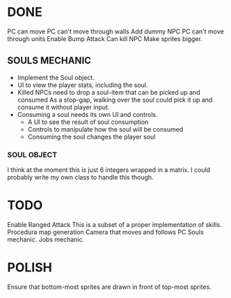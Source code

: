 # DONE
PC can move
PC can't move through walls
Add dummy NPC
PC can't move through units
Enable Bump Attack
    Can kill NPC
Make sprites bigger.

## SOULS MECHANIC
- Implement the Soul object.
- UI to view the player stats, including the soul.
- Killed NPCs need to drop a soul-item that can be picked up and consumed
    As a stop-gap, walking over the soul could pick it up and consume it without player input.
- Consuming a soul needs its own UI and controls.
    - A UI to see the result of soul consumption
    - Controls to manipulate how the soul will be consumed
    - Consuming the soul changes the player soul

### SOUL OBJECT
I think at the moment this is just 6 integers wrapped in a matrix. 
I could probably write my own class to handle this though. 

# TODO
Enable Ranged Attack
    This is a subset of a proper implementation of skills.
Procedura map generation
Camera that moves and follows PC
Souls mechanic.
Jobs mechanic.

# POLISH
Ensure that bottom-most sprites are drawn in front of top-most sprites.